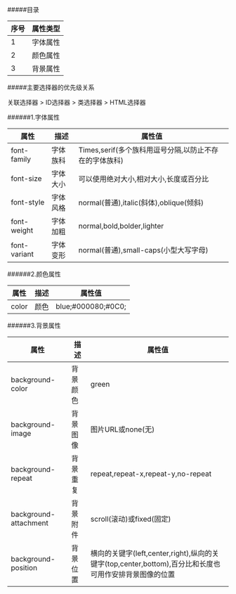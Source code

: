#####目录

|序号|属性类型|
|----|--------|
| 1  |字体属性|
| 2  |颜色属性|
| 3  |背景属性|

#####主要选择器的优先级关系

关联选择器 > ID选择器 > 类选择器 > HTML选择器

######1.字体属性

|属性|描述|属性值|
|----|----|------|
|font-family|字体族科|Times,serif(多个族科用逗号分隔,以防止不存在的字体族科)|
|font-size  |字体大小|可以使用绝对大小,相对大小,长度或百分比|
|font-style |字体风格|normal(普通),italic(斜体),oblique(倾斜)|
|font-weight|字体加粗|normal,bold,bolder,lighter|
|font-variant|字体变形|normal(普通),small-caps(小型大写字母)|

######2.颜色属性

|属性|描述|属性值|
|----|----|------|
|color|颜色|blue;#000080;#0C0;|

######3.背景属性

|属性|描述|属性值|
|----|----|------|
|background-color|背景颜色|green|
|background-image|背景图像|图片URL或none(无)|
|background-repeat|背景重复|repeat,repeat-x,repeat-y,no-repeat|
|background-attachment|背景附件|scroll(滚动)或fixed(固定)|
|background-position|背景位置|横向的关键字(left,center,right),纵向的关键字(top,center,bottom),百分比和长度也可用作安排背景图像的位置|

